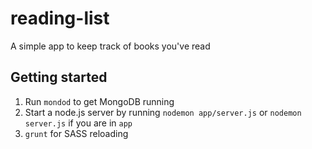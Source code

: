 # reading-list

A simple app to keep track of books you've read

## Getting started

1. Run `mondod` to get MongoDB running
2. Start a node.js server by running `nodemon app/server.js` or `nodemon server.js` if you are in `app`
3. `grunt` for SASS reloading
